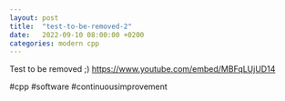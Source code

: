 ```yaml
---
layout: post
title:  "test-to-be-removed-2"
date:   2022-09-10 08:00:00 +0200
categories: modern cpp
---
```

Test to be removed ;)
https://www.youtube.com/embed/MBFqLUjUD14

#cpp #software #continuousimprovement
